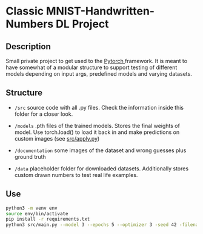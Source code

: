 # Classic MNIST-Handwritten-Numbers DL Project

## Description
Small private project to get used to the [Pytorch
](https://pytorch.org/) framework. It is meant to have somewhat of a modular structure to support testing of different models depending on input args, predefined models and varying datasets.

## Structure

- `/src` source code with all .py files. Check the information inside this folder for a closer look.

- `/models` .pth files of the trained models. Stores the final weights of model. Use torch.load() to load it back in and make predictions on custom images (see [src/apply.py](src/apply.py))

- `/documentation` some images of the dataset and wrong guesses plus ground truth

- `/data` placeholder folder for downloaded datasets. Additionally stores custom drawn numbers to test real life examples.

## Use

```bash
python3 -m venv env
source env/bin/activate
pip install -r requirements.txt
python3 src/main.py --model 3 --epochs 5 --optimizer 3 -seed 42 -filename myModel
```